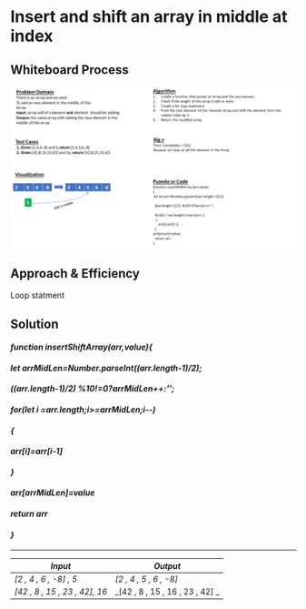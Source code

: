 # Insert and shift an array in middle at index

## **Whiteboard Process**

![White-Borad](img/array-insert-shift.png)

## **Approach & Efficiency**

Loop statment

## **Solution**

#### ***function insertShiftArray(arr,value){***

 #### ***let arrMidLen=Number.parseInt((arr.length-1)/2);***
 #### ***((arr.length-1)/2) %10!=0?arrMidLen++:'';***
 #### ***for(let i =arr.length;i>=arrMidLen;i--)***
 ####   ***{***
  ####    ***arr[i]=arr[i-1]***
  ####  ***}***
  #### ***arr[arrMidLen]=value***
 #### ***return arr***
#### ***}***


---------------------------------------------
| ***Input***       | ***Output*** |
| ----------- | ----------- |
| _[2 , 4 , 6 , -8] , 5_     | _[2 , 4 , 5 , 6 , -8]_       |
| _[42 , 8 , 15 , 23 , 42], 16_  | _[42 , 8 , 15 , 16  , 23 , 42] _       |

